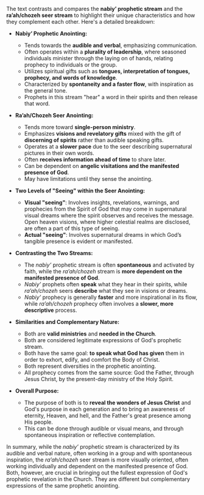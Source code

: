 The text contrasts and compares the **nabiy’ prophetic stream** and the **ra’ah/chozeh seer stream** to highlight their unique characteristics and how they complement each other. Here's a detailed breakdown:

*   **Nabiy’ Prophetic Anointing:**
    *   Tends towards the **audible and verbal**, emphasizing communication.
    *   Often operates within a **plurality of leadership**, where seasoned individuals minister through the laying on of hands, relating prophecy to individuals or the group.
    *   Utilizes spiritual gifts such as **tongues, interpretation of tongues, prophecy, and words of knowledge**.
    *   Characterized by **spontaneity and a faster flow**, with inspiration as the general tone.
    *   Prophets in this stream "hear" a word in their spirits and then release that word.

*   **Ra’ah/Chozeh Seer Anointing:**
    *   Tends more toward **single-person ministry**.
    *   Emphasizes **visions and revelatory gifts** mixed with the gift of **discerning of spirits** rather than audible speaking gifts.
    *   Operates at a **slower pace** due to the seer describing supernatural pictures in their own words.
    *   Often **receives information ahead of time** to share later.
    *   Can be dependent on **angelic visitations and the manifested presence of God**.
    *   May have limitations until they sense the anointing.

*  **Two Levels of "Seeing" within the Seer Anointing:**
    *   **Visual "seeing"**: Involves insights, revelations, warnings, and prophecies from the Spirit of God that may come in supernatural visual dreams where the spirit observes and receives the message. Open heaven visions, where higher celestial realms are disclosed, are often a part of this type of seeing.
    *   **Actual "seeing"**: Involves supernatural dreams in which God’s tangible presence is evident or manifested.

*   **Contrasting the Two Streams:**
    *   The *nabiy’* prophetic stream is often **spontaneous** and activated by faith, while the *ra’ah/chozeh* stream is **more dependent on the manifested presence of God**.
    *   *Nabiy’* prophets often **speak** what they hear in their spirits, while *ra’ah/chozeh* seers **describe** what they see in visions or dreams.
    *   *Nabiy’* prophecy is generally **faster** and more inspirational in its flow, while *ra’ah/chozeh* prophecy often involves a **slower, more descriptive** process.

*   **Similarities and Complementary Nature:**
    *   Both are **valid ministries** and **needed in the Church**.
    *   Both are considered legitimate expressions of God's prophetic stream.
    *   Both have the same goal: **to speak what God has given** them in order to exhort, edify, and comfort the Body of Christ.
    *   Both represent diversities in the prophetic anointing.
    *   All prophecy comes from the same source: God the Father, through Jesus Christ, by the present-day ministry of the Holy Spirit.

*   **Overall Purpose:**
    *   The purpose of both is to **reveal the wonders of Jesus Christ** and God's purpose in each generation and to bring an awareness of eternity, Heaven, and hell, and the Father's great presence among His people.
    * This can be done through audible or visual means, and through spontaneous inspiration or reflective contemplation.

In summary, while the *nabiy’* prophetic stream is characterized by its audible and verbal nature, often working in a group and with spontaneous inspiration, the *ra’ah/chozeh* seer stream is more visually oriented, often working individually and dependent on the manifested presence of God. Both, however, are crucial in bringing out the fullest expression of God's prophetic revelation in the Church. They are different but complementary expressions of the same prophetic anointing.
